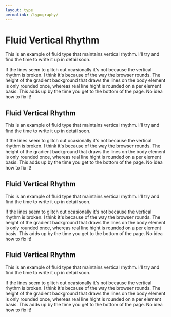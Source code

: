 ```yaml
---
layout: type
permalink: /typography/
---
```


<h1 class="typo--page-title">Fluid Vertical Rhythm</h1>

This is an example of fluid type that maintains vertical rhythm. I'll try and find the time to write it up in detail soon.

If the lines seem to glitch out ocasionally it's not because the vertical rhythm is broken. I think it's because of the way the browser rounds. The height of the gradient background that draws the lines on the body element is only rounded once, whereas real line hight is rounded on a per element basis. This adds up by the time you get to the bottom of the page. No idea how to fix it!

<h2 class="typo--article-title">Fluid Vertical Rhythm</h2>

This is an example of fluid type that maintains vertical rhythm. I'll try and find the time to write it up in detail soon.

If the lines seem to glitch out ocasionally it's not because the vertical rhythm is broken. I think it's because of the way the browser rounds. The height of the gradient background that draws the lines on the body element is only rounded once, whereas real line hight is rounded on a per element basis. This adds up by the time you get to the bottom of the page. No idea how to fix it!

<h2 class="typo--section-title">Fluid Vertical Rhythm</h2>

This is an example of fluid type that maintains vertical rhythm. I'll try and find the time to write it up in detail soon.

If the lines seem to glitch out ocasionally it's not because the vertical rhythm is broken. I think it's because of the way the browser rounds. The height of the gradient background that draws the lines on the body element is only rounded once, whereas real line hight is rounded on a per element basis. This adds up by the time you get to the bottom of the page. No idea how to fix it!

<h2 class="typo--small-section-title">Fluid Vertical Rhythm</h2>

This is an example of fluid type that maintains vertical rhythm. I'll try and find the time to write it up in detail soon.

If the lines seem to glitch out ocasionally it's not because the vertical rhythm is broken. I think it's because of the way the browser rounds. The height of the gradient background that draws the lines on the body element is only rounded once, whereas real line hight is rounded on a per element basis. This adds up by the time you get to the bottom of the page. No idea how to fix it!
